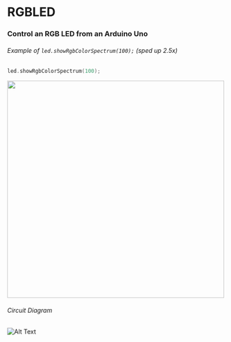 <h1>RGBLED</h1>
<h3>Control an RGB LED from an Arduino Uno</h3>

<h6>Example of <code>led.showRgbColorSpectrum(100);</code> (sped up 2.5x)</h6>

```C++
led.showRgbColorSpectrum(100);
```

<img src="./docs/rgbled_showRgbColorSpectrum(10).gif" width="500px">

<h6>Circuit Diagram</h6>

![Alt Text](https://i.imgur.com/a73fE37.png)
